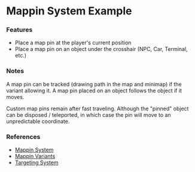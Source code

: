 # Mappin System Example

### Features

- Place a map pin at the player's current position
- Place a map pin on an object under the crosshair (NPC, Car, Terminal, etc.)

### Notes

A map pin can be tracked (drawing path in the map and minimap) if the variant allowing it. 
A map pin placed on an object follows the object if it moves.

Custom map pins remain after fast traveling. 
Although the "pinned" object can be disposed / teleported, 
in which case the pin will move to an unpredictable coordinate.

### References

- [Mappin System](https://redscript.redmodding.org/#24572)
- [Mappin Variants](https://github.com/WolvenKit/CyberCAT/blob/main/CyberCAT.Core/Enums/Dumped%20Enums/gamedataMappinVariant.cs)
- [Targeting System](https://redscript.redmodding.org/#21605)
